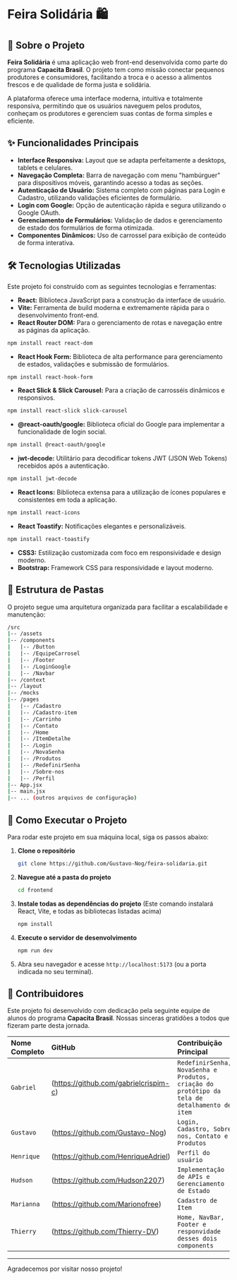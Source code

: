 # Feira Solidária 🛍️

## 📖 Sobre o Projeto

**Feira Solidária** é uma aplicação web front-end desenvolvida como parte do programa **Capacita Brasil**. O projeto tem como missão conectar pequenos produtores e consumidores, facilitando a troca e o acesso a alimentos frescos e de qualidade de forma justa e solidária.

A plataforma oferece uma interface moderna, intuitiva e totalmente responsiva, permitindo que os usuários naveguem pelos produtos, conheçam os produtores e gerenciem suas contas de forma simples e eficiente.

## ✨ Funcionalidades Principais

- **Interface Responsiva:** Layout que se adapta perfeitamente a desktops, tablets e celulares.
- **Navegação Completa:** Barra de navegação com menu "hambúrguer" para dispositivos móveis, garantindo acesso a todas as seções.
- **Autenticação de Usuário:** Sistema completo com páginas para Login e Cadastro, utilizando validações eficientes de formulário.
- **Login com Google:** Opção de autenticação rápida e segura utilizando o Google OAuth.
- **Gerenciamento de Formulários:** Validação de dados e gerenciamento de estado dos formulários de forma otimizada.
- **Componentes Dinâmicos:** Uso de carrossel para exibição de conteúdo de forma interativa.

## 🛠️ Tecnologias Utilizadas

Este projeto foi construído com as seguintes tecnologias e ferramentas:

- **React:** Biblioteca JavaScript para a construção da interface de usuário.
- **Vite:** Ferramenta de build moderna e extremamente rápida para o desenvolvimento front-end.
- **React Router DOM:** Para o gerenciamento de rotas e navegação entre as páginas da aplicação.
```bash
npm install react react-dom
```
- **React Hook Form:** Biblioteca de alta performance para gerenciamento de estados, validações e submissão de formulários.
```bash
npm install react-hook-form
```
- **React Slick & Slick Carousel:** Para a criação de carrosséis dinâmicos e responsivos.
```bash
npm install react-slick slick-carousel
```
- **@react-oauth/google:** Biblioteca oficial do Google para implementar a funcionalidade de login social.
```bash
npm install @react-oauth/google
```
- **jwt-decode:** Utilitário para decodificar tokens JWT (JSON Web Tokens) recebidos após a autenticação.
```bash
npm install jwt-decode
```
- **React Icons:** Biblioteca extensa para a utilização de ícones populares e consistentes em toda a aplicação.
```bash
npm install react-icons
```
- **React Toastify:** Notificações elegantes e personalizáveis.
```bash
npm install react-toastify

```
- **CSS3:** Estilização customizada com foco em responsividade e design moderno.
- **Bootstrap:** Framework CSS para responsividade e layout moderno.


## 📂 Estrutura de Pastas

O projeto segue uma arquitetura organizada para facilitar a escalabilidade e manutenção:

```bash
/src
|-- /assets
|-- /components
|   |-- /Button
|   |-- /EquipeCarrosel
|   |-- /Footer
|   |-- /LoginGoogle
|   |-- /Navbar
|-- /context
|-- /layout
|-- /mocks
|-- /pages
|   |-- /Cadastro
|   |-- /Cadastro-item
|   |-- /Carrinho
|   |-- /Contato
|   |-- /Home
|   |-- /ItemDetalhe
|   |-- /Login
|   |-- /NovaSenha
|   |-- /Produtos
|   |-- /RedefinirSenha
|   |-- /Sobre-nos
|   |-- /Perfil
|-- App.jsx
|-- main.jsx
|-- ... (outros arquivos de configuração)

```

## 🚀 Como Executar o Projeto

Para rodar este projeto em sua máquina local, siga os passos abaixo:

1.  **Clone o repositório**
    ```bash
    git clone https://github.com/Gustavo-Nog/feira-solidaria.git

    ```

2.  **Navegue até a pasta do projeto**
    ```bash
    cd frontend 
    ```

3.  **Instale todas as dependências do projeto**
    (Este comando instalará React, Vite, e todas as bibliotecas listadas acima)
    ```bash
    npm install
    ```

4.  **Execute o servidor de desenvolvimento**
    ```bash
    npm run dev
    ```

5.  Abra seu navegador e acesse `http://localhost:5173` (ou a porta indicada no seu terminal).

## 👥 Contribuidores

Este projeto foi desenvolvido com dedicação pela seguinte equipe de alunos do programa **Capacita Brasil**. Nossas sinceras gratidões a todos que fizeram parte desta jornada.

| Nome Completo     | GitHub                            | Contribuição Principal                                     |
| :---------------- | :---------------------------------| :--------------------------------------------------------- |
| `Gabriel`         | (https://github.com/gabrielcrispim-c)     | `RedefinirSenha, NovaSenha e Produtos, criação do protótipo da tela de detalhamento de item`                    |
| `Gustavo`         | (https://github.com/Gustavo-Nog)     | `Login, Cadastro, Sobre nos, Contato e Produtos`                       |
| `Henrique`        | (https://github.com/HenriqueAdriel)     | `Perfil do usuário`                            |
| `Hudson`          | (https://github.com/Hudson2207)     | `Implementação de APIs e Gerenciamento de Estado`          |
| `Marianna`        | (https://github.com/Marionofree)     | `Cadastro de Item`          |
| `Thierry`         | (https://github.com/Thierry-DV)   | `Home, NavBar, Footer e responvidade desses dois components`|


---

Agradecemos por visitar nosso projeto!
